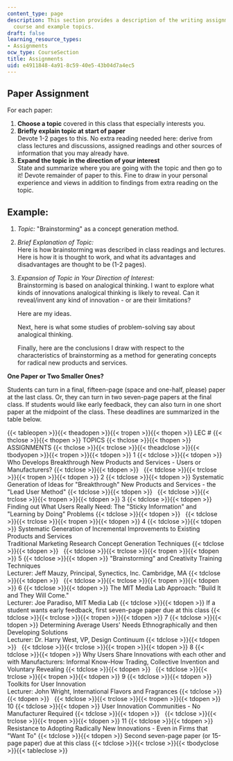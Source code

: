 ```yaml
---
content_type: page
description: This section provides a description of the writing assignment for the
  course and example topics.
draft: false
learning_resource_types:
- Assignments
ocw_type: CourseSection
title: Assignments
uid: e4911848-4a91-8c59-40e5-43b04d7a4ec5
---
```

## Paper Assignment

For each paper:

1. **Choose a topic** covered in this class that especially interests you.
2. **Briefly explain topic at start of paper**   
    Devote 1-2 pages to this. No extra reading needed here: derive from class lectures and discussions, assigned readings and other sources of information that you may already have.
3. **Expand the topic in the direction of your interest**   
    State and summarize where you are going with the topic and then go to it! Devote remainder of paper to this. Fine to draw in your personal experience and views in addition to findings from extra reading on the topic.

## Example:

1. _Topic:_ "Brainstorming" as a concept generation method.
2. _Brief Explanation of Topic:_   
    Here is how brainstorming was described in class readings and lectures. Here is how it is thought to work, and what its advantages and disadvantages are thought to be (1-2 pages).
3. _Expansion of Topic in Your Direction of Interest:_   
    Brainstorming is based on analogical thinking. I want to explore what kinds of innovations analogical thinking is likely to reveal. Can it reveal/invent any kind of innovation - or are their limitations?   
      
    Here are my ideas.   
      
    Next, here is what some studies of problem-solving say about analogical thinking.   
      
    Finally, here are the conclusions I draw with respect to the characteristics of brainstorming as a method for generating concepts for radical new products and services.

**One Paper or Two Smaller Ones?**

Students can turn in a final, fifteen-page (space and one-half, please) paper at the last class. Or, they can turn in two seven-page papers at the final class. If students would like early feedback, they can also turn in one short paper at the midpoint of the class. These deadlines are summarized in the table below.

{{< tableopen >}}{{< theadopen >}}{{< tropen >}}{{< thopen >}}
LEC #
{{< thclose >}}{{< thopen >}}
TOPICS
{{< thclose >}}{{< thopen >}}
ASSIGNMENTS
{{< thclose >}}{{< trclose >}}{{< theadclose >}}{{< tbodyopen >}}{{< tropen >}}{{< tdopen >}}
1
{{< tdclose >}}{{< tdopen >}}
Who Develops Breakthrough New Products and Services - Users or Manufacturers?
{{< tdclose >}}{{< tdopen >}}
 
{{< tdclose >}}{{< trclose >}}{{< tropen >}}{{< tdopen >}}
2
{{< tdclose >}}{{< tdopen >}}
Systematic Generation of Ideas for "Breakthrough" New Products and Services - the "Lead User Method"
{{< tdclose >}}{{< tdopen >}}
 
{{< tdclose >}}{{< trclose >}}{{< tropen >}}{{< tdopen >}}
3
{{< tdclose >}}{{< tdopen >}}
Finding out What Users Really Need: The "Sticky Information" and "Learning by Doing" Problems
{{< tdclose >}}{{< tdopen >}}
 
{{< tdclose >}}{{< trclose >}}{{< tropen >}}{{< tdopen >}}
4
{{< tdclose >}}{{< tdopen >}}
Systematic Generation of Incremental Improvements to Existing Products and Services   
Traditional Marketing Research Concept Generation Techniques
{{< tdclose >}}{{< tdopen >}}
 
{{< tdclose >}}{{< trclose >}}{{< tropen >}}{{< tdopen >}}
5
{{< tdclose >}}{{< tdopen >}}
"Brainstorming" and Creativity Training Techniques   
Lecturer: Jeff Mauzy, Principal, Synectics, Inc. Cambridge, MA
{{< tdclose >}}{{< tdopen >}}
 
{{< tdclose >}}{{< trclose >}}{{< tropen >}}{{< tdopen >}}
6
{{< tdclose >}}{{< tdopen >}}
The MIT Media Lab Approach: "Build It and They Will Come."   
Lecturer: Joe Paradiso, MIT Media Lab
{{< tdclose >}}{{< tdopen >}}
If a student wants early feedback, first seven-page paper due at this class
{{< tdclose >}}{{< trclose >}}{{< tropen >}}{{< tdopen >}}
7
{{< tdclose >}}{{< tdopen >}}
Determining Average Users' Needs Ethnographically and then Developing Solutions   
Lecturer: Dr. Harry West, VP, Design Continuum
{{< tdclose >}}{{< tdopen >}}
 
{{< tdclose >}}{{< trclose >}}{{< tropen >}}{{< tdopen >}}
8
{{< tdclose >}}{{< tdopen >}}
Why Users Share Innovations with each other and with Manufacturers: Informal Know-How Trading, Collective Invention and Voluntary Revealing
{{< tdclose >}}{{< tdopen >}}
 
{{< tdclose >}}{{< trclose >}}{{< tropen >}}{{< tdopen >}}
9
{{< tdclose >}}{{< tdopen >}}
Toolkits for User Innovation   
Lecturer: John Wright, International Flavors and Fragrances
{{< tdclose >}}{{< tdopen >}}
 
{{< tdclose >}}{{< trclose >}}{{< tropen >}}{{< tdopen >}}
10
{{< tdclose >}}{{< tdopen >}}
User Innovation Communities - No Manufacturer Required
{{< tdclose >}}{{< tdopen >}}
 
{{< tdclose >}}{{< trclose >}}{{< tropen >}}{{< tdopen >}}
11
{{< tdclose >}}{{< tdopen >}}
Resistance to Adopting Radically New Innovations - Even in Firms that "Want To"
{{< tdclose >}}{{< tdopen >}}
Second seven-page paper (or 15-page paper) due at this class
{{< tdclose >}}{{< trclose >}}{{< tbodyclose >}}{{< tableclose >}}